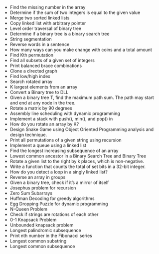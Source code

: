 - Find the missing number in the array
- Determine if the sum of two integers is equal to the given value
- Merge two sorted linked lists
- Copy linked list with arbitrary pointer
- Level order traversal of binary tree
- Determine if a binary tree is a binary search tree
- String segmentation
- Reverse words in a sentence
- How many ways can you make change with coins and a total amount
- Find Kth permutation
- Find all subsets of a given set of integers
- Print balanced brace combinations
- Clone a directed graph
- Find low/high index
- Search rotated array
- K largest elements from an array
- Convert a Binary tree to DLL
- Given a binary tree T, find the maximum path sum. The path may start and end at any node in the tree.
- Rotate a matrix by 90 degrees
- Assembly line scheduling with dynamic programming
- Implement a stack with push(), min(), and pop() in 
- How do you rotate an array by K?
- Design Snake Game using Object Oriented Programming analysis and design technique.
- Print all permutations of a given string using recursion
- Implement a queue using a linked list
- Find the longest increasing subsequence of an array
- Lowest common ancestor in a Binary Search Tree and Binary Tree
- Rotate a given list to the right by k places, which is non-negative.
- Write a function that counts the total of set bits in a 32-bit integer.
- How do you detect a loop in a singly linked list?
- Reverse an array in groups
- Given a binary tree, check if it’s a mirror of itself
- Josephus problem for recursion
- Zero Sum Subarrays
- Huffman Decoding for greedy algorithms
- Egg Dropping Puzzle for dynamic programming
- N-Queen Problem
- Check if strings are rotations of each other
- 0-1 Knapsack Problem
- Unbounded knapsack problem
- Longest palindromic subsequence
- Print nth number in the Fibonacci series
- Longest common substring
- Longest common subsequence